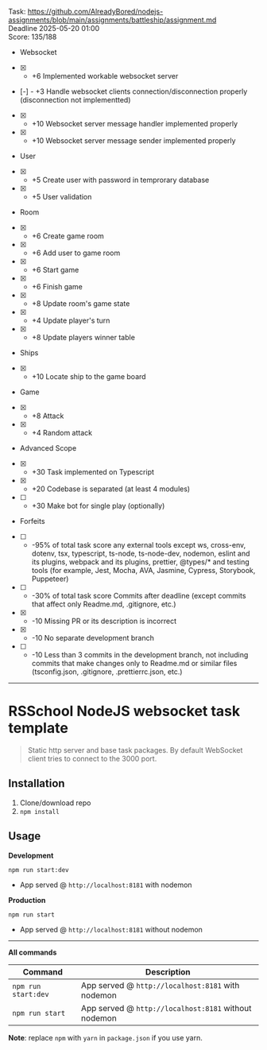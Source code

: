 Task: https://github.com/AlreadyBored/nodejs-assignments/blob/main/assignments/battleship/assignment.md   
Deadline 2025-05-20 01:00   
Score: 135/188   

* Websocket   
- [x] - +6 Implemented workable websocket server
- [-] - +3 Handle websocket clients connection/disconnection properly (disconnection not implementted)
- [x] - +10 Websocket server message handler implemented properly
- [x] - +10 Websocket server message sender implemented properly

* User   
- [x] - +5 Create user with password in temprorary database
- [x] - +5 User validation

* Room   
- [x] - +6 Create game room
- [x] - +6 Add user to game room
- [x] - +6 Start game
- [x] - +6 Finish game
- [x] - +8 Update room's game state
- [x] - +4 Update player's turn
- [x] - +8 Update players winner table

* Ships   
- [x] - +10 Locate ship to the game board

* Game   
- [x] - +8 Attack
- [x] - +4 Random attack

* Advanced Scope   
- [x] - +30 Task implemented on Typescript
- [x] - +20 Codebase is separated (at least 4 modules)
- [ ] - +30 Make bot for single play (optionally)

* Forfeits   
- [ ] - -95% of total task score any external tools except ws, cross-env, dotenv, tsx, typescript, ts-node, ts-node-dev, nodemon, eslint and its plugins, webpack and its plugins, prettier, @types/* and testing tools (for example, Jest, Mocha, AVA, Jasmine, Cypress, Storybook, Puppeteer)
- [ ] - -30% of total task score Commits after deadline (except commits that affect only Readme.md, .gitignore, etc.)
- [x] - -10 Missing PR or its description is incorrect
- [x] - -10 No separate development branch
- [ ] - -10 Less than 3 commits in the development branch, not including commits that make changes only to Readme.md or similar files (tsconfig.json, .gitignore, .prettierrc.json, etc.)

---

# RSSchool NodeJS websocket task template
> Static http server and base task packages. 
> By default WebSocket client tries to connect to the 3000 port.

## Installation
1. Clone/download repo
2. `npm install`

## Usage
**Development**

`npm run start:dev`

* App served @ `http://localhost:8181` with nodemon

**Production**

`npm run start`

* App served @ `http://localhost:8181` without nodemon

---

**All commands**

Command | Description
--- | ---
`npm run start:dev` | App served @ `http://localhost:8181` with nodemon
`npm run start` | App served @ `http://localhost:8181` without nodemon

**Note**: replace `npm` with `yarn` in `package.json` if you use yarn.
